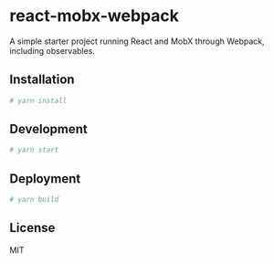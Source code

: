 # react-mobx-webpack

A simple starter project running React and MobX through Webpack, including observables.

## Installation

```sh
# yarn install
```

## Development

```sh
# yarn start
```

## Deployment

```sh
# yarn build
```

## License

MIT

